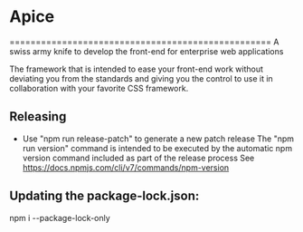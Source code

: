 # Apice
==================================================
A swiss army knife to develop the front-end for enterprise web applications

The framework that is intended to ease your front-end work without deviating you from the standards and giving you the control to use it in collaboration with your favorite CSS framework.

## Releasing
- Use "npm run release-patch" to generate a new patch release
The "npm run version" command is intended to be executed by the automatic npm version command included as part of the release process
See https://docs.npmjs.com/cli/v7/commands/npm-version

## Updating the package-lock.json:
npm i --package-lock-only
